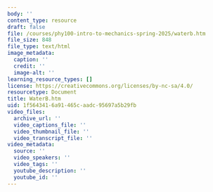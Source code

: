 ```yaml
---
body: ''
content_type: resource
draft: false
file: /courses/phy100-intro-to-mechanics-spring-2025/waterb.htm
file_size: 848
file_type: text/html
image_metadata:
  caption: ''
  credit: ''
  image-alt: ''
learning_resource_types: []
license: https://creativecommons.org/licenses/by-nc-sa/4.0/
resourcetype: Document
title: WaterB.htm
uid: 1f564341-6a91-465c-aadc-95697a5b29fb
video_files:
  archive_url: ''
  video_captions_file: ''
  video_thumbnail_file: ''
  video_transcript_file: ''
video_metadata:
  source: ''
  video_speakers: ''
  video_tags: ''
  youtube_description: ''
  youtube_id: ''
---
```


